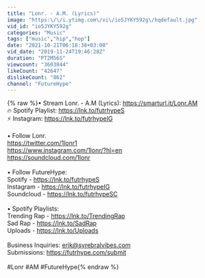 ```yaml
---
title: "Lonr. - A.M. (Lyrics)"
image: "https:\/\/i.ytimg.com\/vi\/io5JYKY592g\/hqdefault.jpg"
vid_id: "io5JYKY592g"
categories: "Music"
tags: ["music","hip","hop"]
date: "2021-10-21T06:18:38+03:00"
vid_date: "2019-11-24T19:46:28Z"
duration: "PT2M56S"
viewcount: "3603844"
likeCount: "42647"
dislikeCount: "862"
channel: "FutureHype"
---
```

{% raw %}• Stream Lonr. - A.M (Lyrics): <a rel="nofollow" target="blank" href="https://smarturl.it/Lonr.AM">https://smarturl.it/Lonr.AM</a><br />🔥 Spotify Playlist: <a rel="nofollow" target="blank" href="https://lnk.to/futrhypeS">https://lnk.to/futrhypeS</a><br />⚡ Instagram: <a rel="nofollow" target="blank" href="https://lnk.to/futrhypeIG">https://lnk.to/futrhypeIG</a><br /><br />• Follow Lonr.<br /><a rel="nofollow" target="blank" href="https://twitter.com/1lonr1">https://twitter.com/1lonr1</a><br /><a rel="nofollow" target="blank" href="https://www.instagram.com/1lonr/?hl=en">https://www.instagram.com/1lonr/?hl=en</a><br /><a rel="nofollow" target="blank" href="https://soundcloud.com/1lonr">https://soundcloud.com/1lonr</a><br /><br />• Follow FutureHype:<br />Spotify - <a rel="nofollow" target="blank" href="https://lnk.to/futrhypeS">https://lnk.to/futrhypeS</a><br />Instagram - <a rel="nofollow" target="blank" href="https://lnk.to/futrhypeIG">https://lnk.to/futrhypeIG</a><br />Soundcloud - <a rel="nofollow" target="blank" href="https://lnk.to/futrhypeSC">https://lnk.to/futrhypeSC</a><br /><br />• Spotify Playlists:<br />Trending Rap - <a rel="nofollow" target="blank" href="https://lnk.to/TrendingRap">https://lnk.to/TrendingRap</a><br />Sad Rap - <a rel="nofollow" target="blank" href="https://lnk.to/SadRap">https://lnk.to/SadRap</a><br />Uploads - <a rel="nofollow" target="blank" href="https://lnk.to/Uploads">https://lnk.to/Uploads</a><br /><br />Business Inquiries: erik@syrebralvibes.com<br />Submissions: <a rel="nofollow" target="blank" href="https://futrhype.com/submit">https://futrhype.com/submit</a><br /><br />#Lonr #AM #FutureHype{% endraw %}
